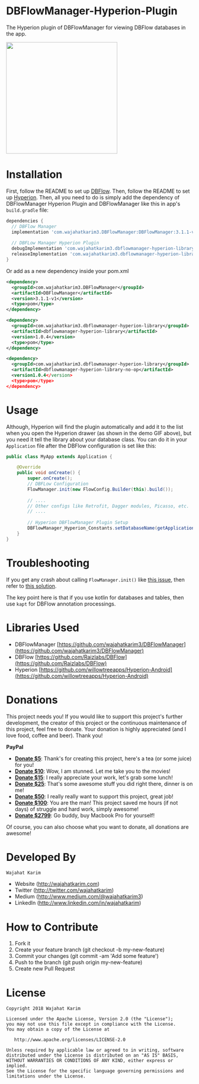 # DBFlowManager-Hyperion-Plugin
The Hyperion plugin of DBFlowManager for viewing DBFlow databases in the app.

<img src="https://github.com/wajahatkarim3/DBFlowManager-Hyperion-Plugin/raw/master/Art/demo.gif" data-canonical-src="https://github.com/wajahatkarim3/DBFlowManager-Hyperion-Plugin/raw/master/Art/demo.gif" width="300" />

Installation
============

First, follow the README to set up [DBFlow](https://github.com/Raizlabs/DBFlow). Then, follow the README to set up [Hyperion](https://github.com/willowtreeapps/Hyperion-Android). Then, all you need to do is simply add the dependency of DBFlowManager Hyperion Plugin and DBFlowManager like this in app's ```build.gradle``` file:

```groovy
dependencies {
  // DBFlow Manager
  implementation 'com.wajahatkarim3.DBFlowManager:DBFlowManager:3.1.1-v1'
  
  // DBFLow Manager Hyperion Plugin
  debugImplementation 'com.wajahatkarim3.dbflowmanager-hyperion-library:dbflowmanager-hyperion-library:1.0.4'
  releaseImplementation 'com.wajahatkarim3.dbflowmanager-hyperion-library:dbflowmanager-hyperion-library-no-op:1.0.4'
}
```

Or add as a new dependency inside your pom.xml

```xml
<dependency>
  <groupId>com.wajahatkarim3.DBFlowManager</groupId>
  <artifactId>DBFlowManager</artifactId>
  <version>3.1.1-v1</version>
  <type>pom</type>
</dependency>

<dependency>
  <groupId>com.wajahatkarim3.dbflowmanager-hyperion-library</groupId>
  <artifactId>dbflowmanager-hyperion-library</artifactId>
  <version>1.0.4</version>
  <type>pom</type>
</dependency>

<dependency>
  <groupId>com.wajahatkarim3.dbflowmanager-hyperion-library</groupId>
  <artifactId>dbflowmanager-hyperion-library-no-op</artifactId>
  <version1.0.4</version>
  <type>pom</type>
</dependency>
```

Usage
=====

Although, Hyperion will find the plugin automatically and add it to the list when you open the Hyperion drawer (as shown in the demo GIF above), but you need it tell the library about your database class. You can do it in your ```Application``` file after the DBFlow configuration is set like this:

```java
public class MyApp extends Application {

    @Override
    public void onCreate() {
        super.onCreate();
        // DBFLow Configuration
        FlowManager.init(new FlowConfig.Builder(this).build());
        
        // ....
        // Other configs like Retrofit, Dagger modules, Picasso, etc.
        // ....
        
        // Hyperion DBFlowManager Plugin Setup
        DBFlowManager_Hyperion_Constants.setDatabaseName(getApplicationContext(), YOUR_APP_DB_FILE.class);
    }
}

```

Troubleshooting
=====
If you get any crash about calling ```FlowManager.init()``` like [this issue](https://github.com/Raizlabs/DBFlow/issues/1300), then refer to [this solution](https://github.com/wajahatkarim3/DBFlowManager-Hyperion-Plugin/issues/3). 

The key point here is that if you use kotlin for databases and tables, then use ```kapt``` for DBFlow annotation processings.

Libraries Used
=============
* DBFlowManager [https://github.com/wajahatkarim3/DBFlowManager](https://github.com/wajahatkarim3/DBFlowManager)
* DBFlow [https://github.com/Raizlabs/DBFlow](https://github.com/Raizlabs/DBFlow)
* Hyperion [https://github.com/willowtreeapps/Hyperion-Android](https://github.com/willowtreeapps/Hyperion-Android)

Donations
=============

This project needs you! If you would like to support this project's further development, the creator of this project or the continuous maintenance of this project, feel free to donate. Your donation is highly appreciated (and I love food, coffee and beer). Thank you!

**PayPal**

* **[Donate $5](https://www.paypal.me/WajahatKarim/5)**: Thank's for creating this project, here's a tea (or some juice) for you!
* **[Donate $10](https://www.paypal.me/WajahatKarim/10)**: Wow, I am stunned. Let me take you to the movies!
* **[Donate $15](https://www.paypal.me/WajahatKarim/15)**: I really appreciate your work, let's grab some lunch!
* **[Donate $25](https://www.paypal.me/WajahatKarim/25)**: That's some awesome stuff you did right there, dinner is on me!
* **[Donate $50](https://www.paypal.me/WajahatKarim/50)**: I really really want to support this project, great job!
* **[Donate $100](https://www.paypal.me/WajahatKarim/100)**: You are the man! This project saved me hours (if not days) of struggle and hard work, simply awesome!
* **[Donate $2799](https://www.paypal.me/WajahatKarim/2799)**: Go buddy, buy Macbook Pro for yourself!

Of course, you can also choose what you want to donate, all donations are awesome!

Developed By
============
```
Wajahat Karim
```
- Website (http://wajahatkarim.com)
- Twitter (http://twitter.com/wajahatkarim)
- Medium (http://www.medium.com/@wajahatkarim3)
- LinkedIn (http://www.linkedin.com/in/wajahatkarim)


# How to Contribute
1. Fork it
2. Create your feature branch (git checkout -b my-new-feature)
3. Commit your changes (git commit -am 'Add some feature')
4. Push to the branch (git push origin my-new-feature)
5. Create new Pull Request

# License

    Copyright 2018 Wajahat Karim

    Licensed under the Apache License, Version 2.0 (the "License");
    you may not use this file except in compliance with the License.
    You may obtain a copy of the License at

       http://www.apache.org/licenses/LICENSE-2.0

    Unless required by applicable law or agreed to in writing, software
    distributed under the License is distributed on an "AS IS" BASIS,
    WITHOUT WARRANTIES OR CONDITIONS OF ANY KIND, either express or implied.
    See the License for the specific language governing permissions and
    limitations under the License.
